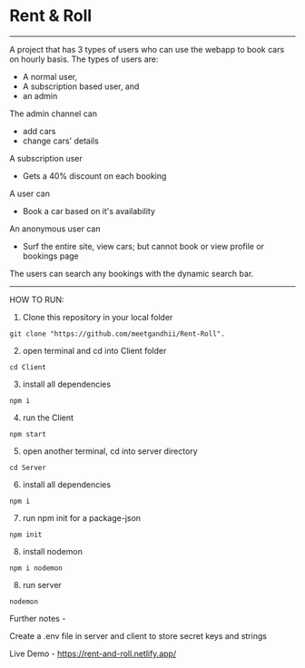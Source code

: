 # Rent & Roll

__________________________________
A project that has 3 types of users who can use the webapp to book cars on hourly basis.
The types of users are:
 - A normal user, 
 - A subscription based user, and 
 - an admin

The admin channel can 
 - add cars
 - change cars' details

A subscription user
 - Gets a 40% discount on each booking

A user can
 - Book a car based on it's availability

An anonymous user can
 - Surf the entire site, view cars; but cannot book or view profile or bookings page

The users can search any bookings with the dynamic search bar.
____________________________________________________

HOW TO RUN:

 1. Clone this repository in your local folder
  ```
  git clone "https://github.com/meetgandhii/Rent-Roll".
  ```
 2. open terminal and cd into Client folder
 ```
 cd Client
 ```
 3. install all dependencies
 ```
 npm i
 ```
 4. run the Client
 ```
 npm start
 ```
 5. open another terminal, cd into server directory
 ```
 cd Server
 ```
 6. install all dependencies
 ```
 npm i
 ```
 7. run npm init for a package-json
 ```
 npm init
 ```
 8. install nodemon
 ```
 npm i nodemon
 ```
 8. run server
 ```
 nodemon
 ```

Further notes - 

Create a .env file in server and client to store secret keys and strings

Live Demo - https://rent-and-roll.netlify.app/

